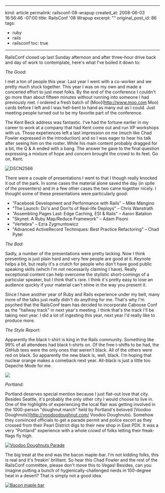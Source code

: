 ----- 
kind: article
permalink: railsconf-08-wrapup
created_at: 2008-06-03 16:56:46 -07:00
title: RailsConf '08 Wrapup
excerpt: ""
original_post_id: 86
tags: 
- ruby
- rails
- railsconf
toc: true
-----
RailsConf closed up last Sunday afternoon and after three-hour drive back and day of work to contemplate, here's what I've boiled it down to:

*The Good:*

I met a ton of people this year. Last year I went with a co-worker and we pretty much stuck together. This year I was on my own and made a concerted effort to just meet folks. By the end of the conference I couldn't go more than about fifteen minutes without running into someone I had previously met. I ordered a fresh batch of [Moo](http://www.moo.com Moo) cards before I left and I was hell-bent to hand as many out as I could. Just meeting people turned out to be my favorite part of the conference.

The Kent Beck address was fantastic. I've had the fortune earlier in my career to work at a company that had Kent come out and run XP workshops with us. Those experiences left a last impression on me (much like Chad Fowler expressed in the introduction) and so I was eager to hear his talk after seeing him on the roster. While his main content probably dragged for a bit, the Q &amp; A ended with a bang. The answer he gave to the final question expressing a mixture of hope and concern brought the crowd to its feet. Go on, Kent.

![DSCN2566](http://farm4.static.flickr.com/3122/2547719330_0eae9343db_m.jpg)


There were a couple of presentations I went to that I though really knocked it out of the park. In some cases the material alone saved the day (in spite of the presenters) and in a few other cases the two came together nicely. I thought some of these presentations were particularly good:
*  "Facebook Development and Performance with Rails" &#8211; Mike Mangino
*  "The Launch: Do's and Don'ts of Real-life Deploys" &#8211; Chris Wanstrath
*  "Assembling Pages Last: Edge Caching, ESI &amp; Rails" &#8211; Aaron Batalion
*  "Skynet: A Ruby Map/Reduce Framework" &#8211; Adam Pisoni
*  "Vertebra" &#8211; Ezra Zygmuntowicz
*  "Advanced ActiveRecord Techniques: Best Practice Refactoring" &#8211; Chad Pytel

*The Bad:*

Sadly, a number of the presentations were pretty lacking. Now I think presenting is just plain hard and very few people are good at it. Keynote helps a bit, but really it's a crutch for people who don't have good public speaking skills (which I'm not necessarily claiming I have). Really exceptional content can help overcome the stylistic short-comings of a particular speaker, but I think that's rare. I think it's pretty easy to lose an audience quickly if your material can't shine in the way you present it.

Since I have another year of Ruby and Rails experience under my belt, many more of the talks just really didn't do anything for me. That's why I'm psyched that the RailsConf team has decided to incorporate Caboose Conf as the "hallway track" in next year's meeting. I think that's the track I'll be taking next year. I did a lot of ingesting this year, next year I'd really like to produce more.

*The Style Report:*

Apparently the black t-shirt is king in the Rails community. Something like 99% of all attendees had black t-shirts on. Of the free t-shifts to be had, the GitHub tees were the only ones that weren't black. All of the others were red on black. So apparently the new black is, well, black. I'm hoping that nuclear orange makes a comeback next year. All-black is just a little too Depeche Mode for me.

![](http://farm3.static.flickr.com/2089/2547838261_48efb49aa8_m.jpg)

*Portland:*

Portland deserves special mention because I just flat-out love that city. Besides Seattle, it's probably the only other city I would choose to live in. One of the highlights of experiencing the local flair was getting involved in the 1000-person "doughnut march" held by Portland's beloved [Voodoo Doughnuts](http://voodoodoughnut.com/ Voodoo Doughnuts). Somehow they convinced officials to get a parade permit and police escort as they crossed from their Pearl District digs to their new shop in East PDX. It was a very "Portland" experience with a whole crowd of folks letting their freak-flags fly high.

<a href="http://www.flickr.com/photos/75756154@N00/2549373887/">![Voodoo Doughnuts Parade](http://farm3.static.flickr.com/2332/2549373887_7b29066b2a_m.jpg)</a>


The big treat at the end was the bacon maple-bar. I'm not kidding folks, this is real and it's freakin' brilliant. So hear this Chad Fowler and the rest of the RailsConf committee, please don't move this to Vegas! Besides, can you imagine putting a bunch of hygienically-challenged nerds in 100-degree heat in a desert? That is simply not a good idea.

<a href="http://www.flickr.com/photos/36455265@N00/2539344898/">![Bacon maple bar](http://farm3.static.flickr.com/2305/2539344898_ea077b65e6_m.jpg)</a>


